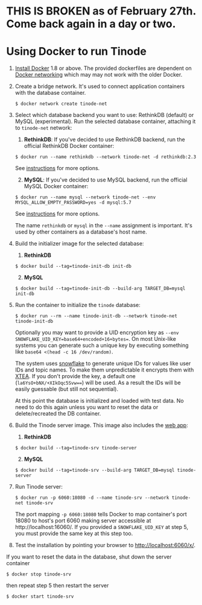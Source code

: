 # THIS IS BROKEN as of February 27th. Come back again in a day or two.

# Using Docker to run Tinode

1. [Install Docker](https://docs.docker.com/install/) 1.8 or above. The provided dockerfiles are dependent on [Docker networking](https://docs.docker.com/network/) which may may not work with the older Docker. 

2. Create a bridge network. It's used to connect application containers with the database container. 
	```
	$ docker network create tinode-net
	```
	
3. Select which database backend you want to use: RethinkDB (default) or MySQL (experimental). Run the selected database container, attaching it to `tinode-net` network:

	1. **RethinkDB**: If you've decided to use RethinkDB backend, run the official RethinkDB Docker container:
	```
	$ docker run --name rethinkdb --network tinode-net -d rethinkdb:2.3
	```
	See [instructions](https://hub.docker.com/_/rethinkdb/) for more options.
	
	2. **MySQL**: If you've decided to use MySQL backend, run the official MySQL Docker container:
	```
	$ docker run --name mysql --network tinode-net --env MYSQL_ALLOW_EMPTY_PASSWORD=yes -d mysql:5.7
	```
	See [instructions](https://hub.docker.com/_/mysql/) for more options.
	
	The name `rethinkdb` or `mysql` in the `--name` assignment is important. It's used by other containers as a database's host name.


4. Build the initializer image for the selected database:
	1. **RethinkDB**
	```
	$ docker build --tag=tinode-init-db init-db
	```
	2. **MySQL**
	```
	$ docker build --tag=tinode-init-db --build-arg TARGET_DB=mysql init-db
	```
	
5. Run the container to initialize the `tinode` database:
	```
	$ docker run --rm --name tinode-init-db --network tinode-net tinode-init-db
	```
	Optionally you may want to provide a UID encryption key as `--env SNOWFLAKE_UID_KEY=base64+encoded+16+bytes=`. On most Unix-like systems you can generate such a unique key by executing something like `base64 <(head -c 16 /dev/random)`.
	 
	The system uses [snowflake](https://github.com/tinode/snowflake) to generate unique IDs for values like user IDs and topic names. To make them unpredictable it encrypts them with [XTEA](https://en.wikipedia.org/wiki/XTEA). If you don't provide the key, a default one (`la6YsO+bNX/+XIkOqc5Svw==`) will be used. As a result the IDs will be easily guessable (but still not sequential). 

	At this point the database is initialized and loaded with test data. No need to do this again unless you want to reset the data or delete/recreated the DB container.

6. Build the Tinode server image. This image also includes the [web app](https://github.com/tinode/example-react-js/):
	1. **RethinkDB**
	```
	$ docker build --tag=tinode-srv tinode-server
	```
	2. **MySQL**
	```
	$ docker build --tag=tinode-srv --build-arg TARGET_DB=mysql tinode-server
	```

7. Run Tinode server:
	```
	$ docker run -p 6060:18080 -d --name tinode-srv --network tinode-net tinode-srv
	```
	The port mapping `-p 6060:18080` tells Docker to map container's port 18080 to host's port 6060 making server accessible at http://localhost:16060/. If you provided a `SNOWFLAKE_UID_KEY` at step 5, you must provide the same key at this step too.

8. Test the installation by pointing your browser to [http://localhost:6060/x/](http://localhost:6060/x/).

If you want to reset the data in the database, shut down the server container
```
$ docker stop tinode-srv
```
then repeat step 5 then restart the server
```
$ docker start tinode-srv
```
